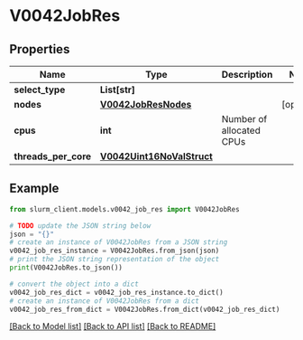 # V0042JobRes


## Properties

Name | Type | Description | Notes
------------ | ------------- | ------------- | -------------
**select_type** | **List[str]** |  | 
**nodes** | [**V0042JobResNodes**](V0042JobResNodes.md) |  | [optional] 
**cpus** | **int** | Number of allocated CPUs | 
**threads_per_core** | [**V0042Uint16NoValStruct**](V0042Uint16NoValStruct.md) |  | 

## Example

```python
from slurm_client.models.v0042_job_res import V0042JobRes

# TODO update the JSON string below
json = "{}"
# create an instance of V0042JobRes from a JSON string
v0042_job_res_instance = V0042JobRes.from_json(json)
# print the JSON string representation of the object
print(V0042JobRes.to_json())

# convert the object into a dict
v0042_job_res_dict = v0042_job_res_instance.to_dict()
# create an instance of V0042JobRes from a dict
v0042_job_res_from_dict = V0042JobRes.from_dict(v0042_job_res_dict)
```
[[Back to Model list]](../README.md#documentation-for-models) [[Back to API list]](../README.md#documentation-for-api-endpoints) [[Back to README]](../README.md)


